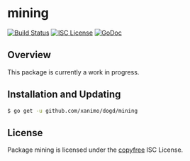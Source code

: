 mining
======

[![Build Status](http://img.shields.io/travis/eager7/dogd.svg)](https://travis-ci.org/eager7/dogd)
[![ISC License](http://img.shields.io/badge/license-ISC-blue.svg)](http://copyfree.org)
[![GoDoc](https://img.shields.io/badge/godoc-reference-blue.svg)](http://godoc.org/github.com/xanimo/dogd/mining)

## Overview

This package is currently a work in progress.

## Installation and Updating

```bash
$ go get -u github.com/xanimo/dogd/mining
```

## License

Package mining is licensed under the [copyfree](http://copyfree.org) ISC
License.
